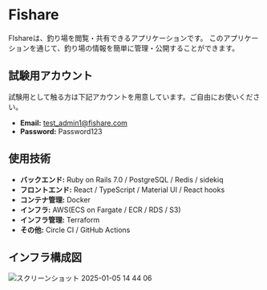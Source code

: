 # Fishare

FIshareは、釣り場を閲覧・共有できるアプリケーションです。
このアプリケーションを通じて、釣り場の情報を簡単に管理・公開することができます。

## 試験用アカウント

試験用として触る方は下記アカウントを用意しています。ご自由にお使いください。

- **Email:** test_admin1@fishare.com
- **Password:** Password123

## 使用技術

- **バックエンド:** Ruby on Rails 7.0 / PostgreSQL / Redis / sidekiq
- **フロントエンド:** React / TypeScript / Material UI / React hooks
- **コンテナ管理:** Docker
- **インフラ:** AWS(ECS on Fargate / ECR / RDS / S3)
- **インフラ管理:** Terraform
- **その他:** Circle CI / GitHub Actions

## インフラ構成図

![スクリーンショット 2025-01-05 14 44 06](https://github.com/user-attachments/assets/c1475771-b852-479f-8505-5cede13917db)
